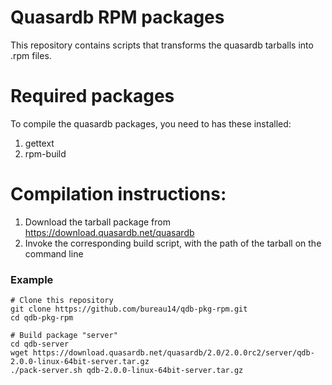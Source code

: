 Quasardb RPM packages
=====================

This repository contains scripts that transforms the quasardb tarballs into .rpm files.

# Required packages

To compile the quasardb packages, you need to has these installed:

1. gettext
2. rpm-build

# Compilation instructions:

1. Download the tarball package from https://download.quasardb.net/quasardb
2. Invoke the corresponding build script, with the path of the tarball on the command line

### Example

    # Clone this repository
    git clone https://github.com/bureau14/qdb-pkg-rpm.git
    cd qdb-pkg-rpm

    # Build package "server"
    cd qdb-server
    wget https://download.quasardb.net/quasardb/2.0/2.0.0rc2/server/qdb-2.0.0-linux-64bit-server.tar.gz
    ./pack-server.sh qdb-2.0.0-linux-64bit-server.tar.gz

